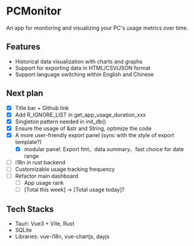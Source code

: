 # PCMonitor

An app for monitoring and visualizing your PC's usage metrics over time.

## Features

- Historical data visualization with charts and graphs
- Support for exporting data in HTML/CSV/JSON format
- Support language switching within English and Chinese

## Next plan

- [x] Title bar + Github link
- [x] Add R_IGNORE_LIST in get_app_usage_duration_xxx
- [x] Singleton pattern needed in init_db()
- [x] Ensure the usage of &str and String, optimize the code
- [x] A more user-friendly export panel (sync with the style of export template?)
    - [x] modular panel: Export fmt、data summary、fast choice for date range
- [ ] i18n in rust backend
- [ ] Customizable usage tracking frequency
- [ ] Refactor main dashboard
    - [ ] App usage rank
    - [ ] [Total this week] -> [Total usage today]?

## Tech Stacks

- Tauri: Vue3 + Vite, Rust
- SQLite
- Libraries: vue-i18n, vue-chartjs, dayjs